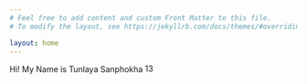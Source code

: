 ```yaml
---
# Feel free to add content and custom Front Matter to this file.
# To modify the layout, see https://jekyllrb.com/docs/themes/#overriding-theme-defaults

layout: home
---
```

Hi!
My Name is Tunlaya Sanphokha
<img src="4704F764-39A7-46D6-A54A-572255CAF976.png" alt="137631409_3655718301213663_5053512618541350693_n" width="15" height="15"/>
